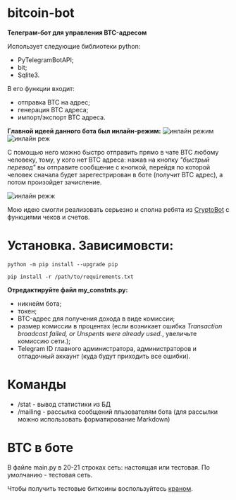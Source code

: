 # bitcoin-bot

**Телеграм-бот для управления BTC-адресом** 

Использует следующие библиотеки python:
- PyTelegramBotAPI;
- bit;
- Sqlite3.

В его функции входит:
- отправка BTC на адрес;
- генерация BTC адреса;
- импорт/экспорт BTC адреса.

**Главной идеей данного бота был инлайн-режим:**
![инлайн режим](https://user-images.githubusercontent.com/89207273/171435007-5ab864f8-b4dc-4a10-969f-c79844dc4a6f.jpg)
![инлайн реж](https://user-images.githubusercontent.com/89207273/171435291-9ff0d2ea-8a72-48ee-a9af-7aae93bac448.jpg)

С помощью него можно быстро отправить прямо в чате BTC любому человеку, тому, у кого нет BTC адреса: нажав на кнопку _"быстрый перевод"_ вы отправите сообщение с кнопкой, перейдя по которой человек сначала будет зарегестрирован в боте (получит BTC адрес), а потом произойдет зачисление.

![инлайн режж](https://user-images.githubusercontent.com/89207273/171435334-f198ed59-5183-4e2d-ad8f-0505fdbb1c8e.jpg)

Мою идею смогли реализовать серьезно и сполна ребята из [CryptoBot](http://t.me/CryptoBot?start=r-145148-market) с функциями чеков и счетов. 

# Установка. Зависимовсти:
    python -m pip install --upgrade pip
    
    pip install -r /path/to/requirements.txt
    
    
**Отредактируйте файл my_constnts.py:**
- никнейм бота;
- токен;
- BTC-адрес для получения дохода в виде комиссии;
- размер комиссии в процентах (если возникает ошибка _Transaction broadcast failed, or Unspents were already used._, увеличьте комиссию сети.);
- Telegram ID главного администратора, администраторов и отладочный аккаунт (куда будут приходить все ошибки).


# Команды 

- /stat - вывод статистики из БД
- /mailing - рассылка сообщений пльзователям бота (для рассылки можно использовать форматирование Markdown)




# BTC в боте 

В файле main.py в 20-21 строках сеть: настоящая или тестовая. По умолчанию - тестовая сеть.  

Чтобы получить тестовые биткоины воспользуйтесь [краном](https://coinfaucet.eu/en/btc-testnet/).
